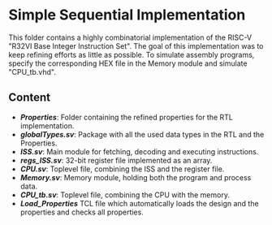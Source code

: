 # Simple Sequential Implementation
This folder contains a highly combinatorial implementation of the RISC-V "R32VI Base Integer Instruction Set". 
The goal of this implementation was to keep refining efforts as little as possible.
To simulate assembly programs, specify the corresponding HEX file in the Memory module and simulate "CPU_tb.vhd".

## Content
 - **_Properties_**: Folder containing the refined properties for the RTL implementation.
 - **_globalTypes.sv_**: Package with all the used data types in the RTL and the Properties.
 - **_ISS.sv_**: Main module for fetching, decoding and executing instructions.
 - **_regs_ISS.sv_**: 32-bit register file implemented as an array.
 - **_CPU.sv_**: Toplevel file, combining the ISS and the register file.
 - **_Memory.sv_**: Memory module, holding both the program and process data.
 - **_CPU_tb.sv_**: Toplevel file, combining the CPU with the memory.
 - **_Load_Properties_** TCL file which automatically loads the design and the properties and checks all properties.

